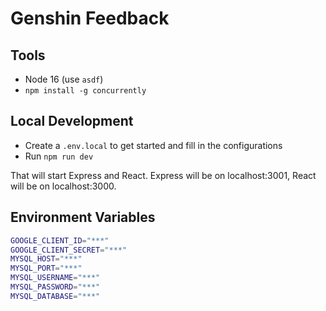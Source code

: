 # Genshin Feedback

## Tools

- Node 16 (use `asdf`)
- `npm install -g concurrently`

## Local Development

- Create a `.env.local` to get started and fill in the configurations
- Run `npm run dev`

That will start Express and React. Express will be on localhost:3001, React will be on localhost:3000.

## Environment Variables

```bash
GOOGLE_CLIENT_ID="***"
GOOGLE_CLIENT_SECRET="***"
MYSQL_HOST="***"
MYSQL_PORT="***"
MYSQL_USERNAME="***"
MYSQL_PASSWORD="***"
MYSQL_DATABASE="***"
```
